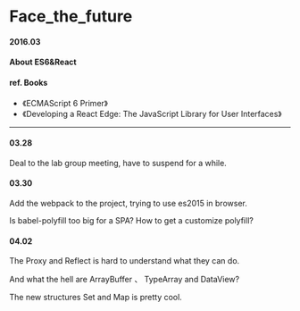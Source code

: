 # Face_the_future
#### 2016.03

#### About ES6&amp;React

#### ref. Books
* 《ECMAScript 6 Primer》
* 《Developing a React Edge: The JavaScript Library for User Interfaces》

---

#### 03.28

Deal to the lab group meeting, have to suspend for a while.

#### 03.30

Add the webpack to the project, trying to use es2015 in browser.

Is babel-polyfill too big for a SPA? How to get a customize polyfill?

#### 04.02

The Proxy and Reflect is hard to understand what they can do.

And what the hell are ArrayBuffer 、 TypeArray and DataView?

The new structures Set and Map is pretty cool.


